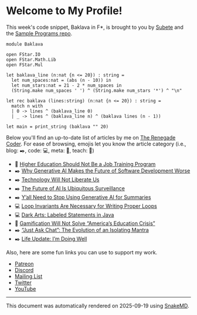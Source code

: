 # Welcome to My Profile!

This week's code snippet, Baklava in F\*, is brought to you by [Subete](https://subete.jeremygrifski.com/en/latest/) and the [Sample Programs repo](https://sampleprograms.io/).

```F\*
module Baklava

open FStar.IO
open FStar.Math.Lib
open FStar.Mul

let baklava_line (n:nat {n <= 20}) : string =
  let num_spaces:nat = (abs (n - 10)) in
  let num_stars:nat = 21 - 2 * num_spaces in
  (String.make num_spaces ' ') ^ (String.make num_stars '*') ^ "\n"

let rec baklava (lines:string) (n:nat {n <= 20}) : string =
  match n with
  | 0 -> lines ^ (baklava_line 0)
  | _ -> lines ^ (baklava_line n) ^ (baklava lines (n - 1))

let main = print_string (baklava "" 20)
```

Below you'll find an up-to-date list of articles by me on [The Renegade Coder](https://therenegadecoder.com). For ease of browsing, emojis let you know the article category (i.e., blog: :black_nib:, code: :computer:, meta: :thought_balloon:, teach: :apple:)

- :apple: [Higher Education Should Not Be a Job Training Program](https://therenegadecoder.com/teach/higher-education-should-not-be-a-job-training-program/)
- :black_nib: [Why Generative AI Makes the Future of Software Development Worse](https://therenegadecoder.com/blog/why-generative-ai-makes-the-future-of-software-development-worse/)
- :black_nib: [Technology Will Not Liberate Us](https://therenegadecoder.com/blog/technology-will-not-liberate-us/)
- :black_nib: [The Future of AI Is Ubiquitous Surveillance](https://therenegadecoder.com/blog/the-future-of-ai-is-ubiquitous-surveillance/)
- :black_nib: [Y’all Need to Stop Using Generative AI for Summaries](https://therenegadecoder.com/blog/yall-need-to-stop-using-generative-ai-for-summaries/)
- :computer: [Loop Invariants Are Necessary for Writing Proper Loops](https://therenegadecoder.com/code/loop-invariants-are-necessary-for-writing-proper-loops/)
- :computer: [Dark Arts: Labeled Statements in Java](https://therenegadecoder.com/code/dark-arts-labeled-statements-in-java/)
- :apple: [Gamification Will Not Solve “America’s Education Crisis”](https://therenegadecoder.com/teach/gamification-will-not-solve-americas-education-crisis/)
- :black_nib: [“Just Ask Chat”: The Evolution of an Isolating Mantra](https://therenegadecoder.com/blog/just-ask-chat-the-evolution-of-an-isolating-mantra/)
- :black_nib: [Life Update: I’m Doing Well](https://therenegadecoder.com/blog/life-update-im-doing-well/)

Also, here are some fun links you can use to support my work.

- [Patreon](https://www.patreon.com/TheRenegadeCoder)
- [Discord](https://discord.gg/Jhmtj7Z)
- [Mailing List](https://therenegadecoder.com/about/newsletter)
- [Twitter](https://twitter.com/RenegadeCoder94)
- [YouTube](https://www.youtube.com/channel/UCpyoVwOqYRlSAEUPEn7P9hw)

***

This document was automatically rendered on 2025-09-19 using [SnakeMD](https://www.snakemd.io).